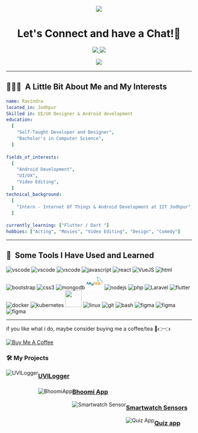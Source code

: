 <p align="center">
  <img src="https://capsule-render.vercel.app/api?type=waving&color=gradient&text=Hello!&height=100&section=header"/>
</p>

<h1 align="center">
  Let's Connect and have a Chat!💬
</h1>

<p align="center">
<a href="https://www.linkedin.com/in/ravindra-30b559245/">
  <img height="50" src="https://user-images.githubusercontent.com/46517096/166973395-19676cd8-f8ec-4abf-83ff-da8243505b82.png"/>
</a>

<a href="https://www.instagram.com/ravindra_chaheliya/">
  <img height="50" src="https://user-images.githubusercontent.com/46517096/166974368-9798f39f-1f46-499c-b14e-81f0a3f83a06.png"/>
</a>
</p>

<p align="center">
  <img src= "https://media.giphy.com/media/9LQHvkbIzTSLe/giphy.gif">
</p>

---

<h2> 👨🏻‍💻 &nbsp;A Little Bit About Me and My Interests</h2>

```yaml
name: Ravindra 
located_in: Jodhpur
Skilled in: UI/UX Designer & Android development
education:
  [
    "Self-Taught Developer and Designer",
    "Bachelor's in Computer Science",
  ]

fields_of_interests:
  [
    "Android Development",
    "UI/UX",
    "Video Editing",
  ]
technical_background:
  [
    "Intern - Internet Of Things & Android Development at IIT Jodhpur",
  ]
  
currently_learning: ["Flutter / Dart "]
hobbies: ["Acting", "Movies", "Video Editing", "Design", "Comedy"]
```
  
---  
  
<h2> 🚀 &nbsp;Some Tools I Have Used and Learned</h2>
<p align="left">
<img src="https://cdn.jsdelivr.net/gh/devicons/devicon/icons/vscode/vscode-original.svg" alt="vscode" width="45" height="45"/>
<img src="https://cdn.jsdelivr.net/gh/devicons/devicon/icons/androidstudio/androidstudio-original.svg" alt="vscode" width="45" height="45" />      
<img src="https://cdn.jsdelivr.net/gh/devicons/devicon/icons/android/android-original-wordmark.svg" alt="vscode" width="45" height="45"/>
<img src="https://cdn.jsdelivr.net/gh/devicons/devicon/icons/ansible/ansible-original.svg" alt="javascript" width="45" height="45" />
<img src="https://cdn.jsdelivr.net/gh/devicons/devicon/icons/arduino/arduino-original.svg" alt="react" width="45" height="45" />
<img src="https://cdn.jsdelivr.net/gh/devicons/devicon/icons/canva/canva-original.svg" alt="VueJS" width="45" height="45"/>
<img src="https://cdn.jsdelivr.net/gh/devicons/devicon/icons/dart/dart-plain-wordmark.svg" alt="html" width="45" height="45"/>
<img src="https://cdn.jsdelivr.net/gh/devicons/devicon/icons/git/git-original-wordmark.svg" alt="bootstrap" width="45" height="45" />
<img src="https://cdn.jsdelivr.net/gh/devicons/devicon/icons/illustrator/illustrator-line.svg" alt="css3" width="45" height="45" />
<img src="https://cdn.jsdelivr.net/gh/devicons/devicon/icons/intellij/intellij-original.svg" alt="mongodb" width="45" height="45" />
<img src="https://raw.githubusercontent.com/devicons/devicon/master/icons/mysql/mysql-original-wordmark.svg" alt="mysql" width="45" height="45" />
<img src="https://cdn.jsdelivr.net/gh/devicons/devicon/icons/java/java-original-wordmark.svg" alt="nodejs" width="45" height="45" />
<img src="https://cdn.jsdelivr.net/gh/devicons/devicon/icons/jenkins/jenkins-original.svg" alt="php" width="45" height="45"/>
<img src="https://cdn.jsdelivr.net/gh/devicons/devicon/icons/kotlin/kotlin-original.svg" alt="Laravel" width="45" height="45"/>
<img src="https://cdn.jsdelivr.net/gh/devicons/devicon/icons/flutter/flutter-original.svg" alt="flutter" width="45" height="45"/>
<img src="https://cdn.jsdelivr.net/gh/devicons/devicon/icons/docker/docker-original.svg" alt="docker" width="45" height="45"/>
<img src="https://cdn.jsdelivr.net/gh/devicons/devicon/icons/kubernetes/kubernetes-plain.svg" alt="kubernetes" width="45" height="45"/>
<img src="https://cdn.jsdelivr.net/gh/devicons/devicon/icons/amazonwebservices/amazonwebservices-plain-wordmark.svg" width="45" height="45"/>
<img src="https://cdn.jsdelivr.net/gh/devicons/devicon/icons/latex/latex-original.svg" alt="linux" width="45" height="45"/>
<img src="https://cdn.jsdelivr.net/gh/devicons/devicon/icons/premierepro/premierepro-plain.svg" alt="git" width="45" height="45"/>
<img src="https://cdn.jsdelivr.net/gh/devicons/devicon/icons/bash/bash-original.svg" alt="bash" width="45" height="45"/>
<img src="https://cdn.jsdelivr.net/gh/devicons/devicon/icons/figma/figma-original.svg" alt="figma" width="45" height="45"/>
<img src="https://cdn.jsdelivr.net/gh/devicons/devicon/icons/selenium/selenium-original.svg" alt="figma" width="45" height="45" />
<img src="https://cdn.jsdelivr.net/gh/devicons/devicon/icons/slack/slack-original.svg" alt="figma" width="45" height="45" />
          
          
</p>

---


if you like what i do, maybe consider buying me a coffee/tea 🥺👉👈

<a href="https://www.buymeacoffee.com/RavindraRv" target="_blank"><img src="https://cdn.buymeacoffee.com/buttons/v2/default-red.png" alt="Buy Me A Coffee" width="150" ></a>


### 🛠️ My Projects
<a href="https://github.com/RavindraRv/UVILogger" target="_blank"> <img alt="UVILogger" src="https://cdn-icons-png.flaticon.com/128/3437/3437364.png" height="68" align="left"> <h3>UVILogger</h3> </a>
<a href="https://github.com/RavindraRv/Bhoomi" target="_blank"> <img alt="BhoomiApp" src="https://cdn-icons-png.flaticon.com/128/2548/2548758.png"  height="68" align="left"> <h3>Bhoomi App</h3></a>
<a href="https://github.com/RavindraRv/smartwatchsensors" target="_blank"> <img alt="Smartwatch Sensor" src="https://cdn-icons-png.flaticon.com/128/617/617690.png" height="68" align="left"> <h3>Smartwatch Sensors</h3> </a>
<a href="https://github.com/RavindraRv/QuizApp" target="_blank"> <img alt="Quiz App" src="https://cdn-icons-png.flaticon.com/128/2641/2641457.png" height="68" align="left"> <h3>Quiz app</h3> </a>
